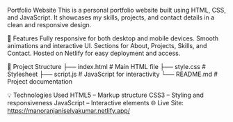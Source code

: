 Portfolio Website
This is a personal portfolio website built using HTML, CSS, and JavaScript. It showcases my skills, projects, and contact details in a clean and responsive design.

🚀 Features
Fully responsive for both desktop and mobile devices.
Smooth animations and interactive UI.
Sections for About, Projects, Skills, and Contact.
Hosted on Netlify for easy deployment and access.

📂 Project Structure
├── index.html        # Main HTML file
├── style.css         # Stylesheet
├── script.js         # JavaScript for interactivity
└── README.md         # Project documentation

💡 Technologies Used
HTML5 – Markup structure
CSS3 – Styling and responsiveness
JavaScript – Interactive elements
🌐 Live Site: https://manoranjaniselvakumar.netlify.app/

